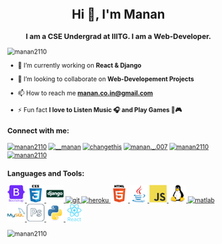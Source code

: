 <h1 align="center">Hi 👋, I'm Manan</h1>
<h3 align="center">I am a CSE Undergrad at IIITG. I am a Web-Developer.</h3>

<p align="left"> <img src="https://komarev.com/ghpvc/?username=manan2110&label=Profile%20views&color=0e75b6&style=flat" alt="manan2110" /> </p>

- 🔭 I’m currently working on **React & Django**

- 👯 I’m looking to collaborate on **Web-Developement Projects**

- 📫 How to reach me **manan.co.in@gmail.com**

- ⚡ Fun fact **I love to Listen Music 🎧 and Play Games 🏀🎮**

<h3 align="left">Connect with me:</h3>
<p align="left">
<a href="https://dev.to/manan2110" target="blank"><img align="center" src="https://cdn.jsdelivr.net/npm/simple-icons@3.0.1/icons/dev-dot-to.svg" alt="manan2110" height="30" width="40" /></a>
<a href="https://twitter.com/__manan" target="blank"><img align="center" src="https://cdn.jsdelivr.net/npm/simple-icons@3.0.1/icons/twitter.svg" alt="__manan" height="30" width="40" /></a>
<a href="https://linkedin.com/in/manan-gyanchandani-0abb4818b" target="blank"><img align="center" src="https://cdn.jsdelivr.net/npm/simple-icons@3.0.1/icons/linkedin.svg" alt="changethis" height="30" width="40" /></a>
<a href="https://instagram.com/manan._.007" target="blank"><img align="center" src="https://cdn.jsdelivr.net/npm/simple-icons@3.0.1/icons/instagram.svg" alt="manan._.007" height="30" width="40" /></a>
<a href="https://www.codechef.com/users/manan2110" target="blank"><img align="center" src="https://cdn.jsdelivr.net/npm/simple-icons@3.1.0/icons/codechef.svg" alt="manan2110" height="30" width="40" /></a>
<a href="https://codeforces.com/profile/manan2110" target="blank"><img align="center" src="https://cdn.jsdelivr.net/npm/simple-icons@3.0.1/icons/codeforces.svg" alt="manan2110" height="30" width="40" /></a>
</p>

<h3 align="left">Languages and Tools:</h3>
<p align="left"> <a href="https://getbootstrap.com" target="_blank"> <img src="https://raw.githubusercontent.com/devicons/devicon/master/icons/bootstrap/bootstrap-plain-wordmark.svg" alt="bootstrap" width="40" height="40"/> </a> <a href="https://www.w3schools.com/css/" target="_blank"> <img src="https://raw.githubusercontent.com/devicons/devicon/master/icons/css3/css3-original-wordmark.svg" alt="css3" width="40" height="40"/> </a> <a href="https://www.djangoproject.com/" target="_blank"> <img src="https://raw.githubusercontent.com/devicons/devicon/master/icons/django/django-original.svg" alt="django" width="40" height="40"/> </a> <a href="https://git-scm.com/" target="_blank"> <img src="https://www.vectorlogo.zone/logos/git-scm/git-scm-icon.svg" alt="git" width="40" height="40"/> </a> <a href="https://heroku.com" target="_blank"> <img src="https://www.vectorlogo.zone/logos/heroku/heroku-icon.svg" alt="heroku" width="40" height="40"/> </a> <a href="https://www.w3.org/html/" target="_blank"> <img src="https://raw.githubusercontent.com/devicons/devicon/master/icons/html5/html5-original-wordmark.svg" alt="html5" width="40" height="40"/> </a> <a href="https://www.java.com" target="_blank"> <img src="https://raw.githubusercontent.com/devicons/devicon/master/icons/java/java-original.svg" alt="java" width="40" height="40"/> </a> <a href="https://developer.mozilla.org/en-US/docs/Web/JavaScript" target="_blank"> <img src="https://raw.githubusercontent.com/devicons/devicon/master/icons/javascript/javascript-original.svg" alt="javascript" width="40" height="40"/> </a> <a href="https://www.linux.org/" target="_blank"> <img src="https://raw.githubusercontent.com/devicons/devicon/master/icons/linux/linux-original.svg" alt="linux" width="40" height="40"/> </a> <a href="https://www.mathworks.com/" target="_blank"> <img src="https://raw.githubusercontent.com/simple-icons/simple-icons/master/icons/mathworks.svg" alt="matlab" width="40" height="40"/> </a> <a href="https://www.mysql.com/" target="_blank"> <img src="https://raw.githubusercontent.com/devicons/devicon/master/icons/mysql/mysql-original-wordmark.svg" alt="mysql" width="40" height="40"/> </a> <a href="https://www.photoshop.com/en" target="_blank"> <img src="https://raw.githubusercontent.com/devicons/devicon/master/icons/photoshop/photoshop-line.svg" alt="photoshop" width="40" height="40"/> </a> <a href="https://www.python.org" target="_blank"> <img src="https://raw.githubusercontent.com/devicons/devicon/master/icons/python/python-original.svg" alt="python" width="40" height="40"/> </a> <a href="https://reactjs.org/" target="_blank"> <img src="https://raw.githubusercontent.com/devicons/devicon/master/icons/react/react-original-wordmark.svg" alt="react" width="40" height="40"/> </a> </p>

<p><img align="center" src="https://github-readme-stats.vercel.app/api/top-langs?username=manan2110&show_icons=true&locale=en&layout=compact" alt="manan2110" /></p>
